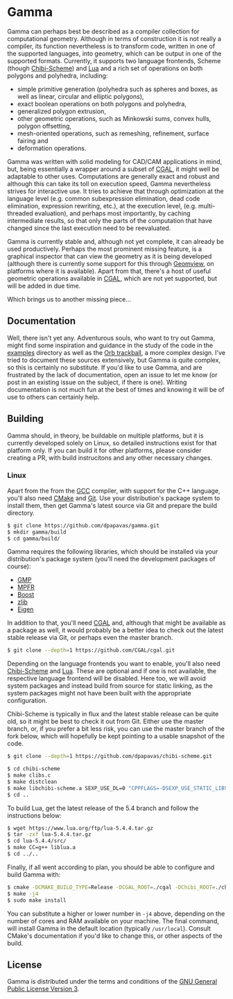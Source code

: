 # Gamma

Gamma can perhaps best be described as a compiler collection for computational
geometry.  Although in terms of construction it is not really a compiler, its
function nevertheless is to transform code, written in one of the supported
languages, into geometry, which can be output in one of the supported formats.
Currently, it supports two language frontends, Scheme (though
[Chibi-Scheme](https://github.com/ashinn/chibi-scheme)) and
[Lua](https://www.lua.org/) and a rich set of operations on both polygons and
polyhedra, including:

* simple primitive generation (polyhedra such as spheres and boxes, as well as
  linear, circular and elliptic polygons),
* exact boolean operations on both polygons and polyhedra,
* generalized polygon extrusion,
* other geometric operations, such as Minkowski sums, convex hulls, polygon
  offsetting,
* mesh-oriented operations, such as remeshing, refinement, surface fairing and
* deformation operations.

Gamma was written with solid modeling for CAD/CAM applications in mind, but,
being essentially a wrapper around a subset of [CGAL](https://www.cgal.org/), it
might well be adaptable to other uses.  Computations are generally exact and
robust and although this can take its toll on execution speed, Gamma
nevertheless strives for interactive use.  It tries to achieve that through
optimization at the language level (e.g. common subexpression elimination, dead
code elimination, expression rewriting, etc.), at the execution level,
(e.g. multi-threaded evaluation), and perhaps most importantly, by caching
intermediate results, so that only the parts of the computation that have
changed since the last execution need to be reevaluated.

Gamma is currently stable and, although not yet complete, it can already be used
productively.  Perhaps the most prominent missing feature, is a graphical
inspector that can view the geometry as it is being developed (although there is
currently some support for this through [Geomview](http://www.geomview.org/), on
platforms where it is available).  Apart from that, there's a host of useful
geometric operations available in [CGAL](https://www.cgal.org/), which are not
yet supported, but will be added in due time.

Which brings us to another missing piece...

## Documentation

Well, there isn't yet any.  Adventurous souls, who want to try out Gamma, might
find some inspiration and guidance in the study of the code in the
[examples](examples/) directory as well as the [Orb
trackball](https://github.com/dpapavas/orb-trackball), a more complex design.
I've tried to document these sources extensively, but Gamma is quite complex, so
this is certainly no substitute.  If you'd like to use Gamma, and are frustrated
by the lack of documentation, open an issue to let me know (or post in an
existing issue on the subject, if there is one).  Writing documentation is not
much fun at the best of times and knowing it will be of use to others can
certainly help.

## Building

Gamma should, in theory, be buildable on multiple platforms, but it is currently
developed solely on Linux, so detailed instructions exist for that platform
only.  If you can build it for other platforms, please consider creating a PR,
with build instrucitons and any other necessary changes.

### Linux

Apart from the from the [GCC](https://gcc.gnu.org/) compiler, with support for
the C++ language, you'll also need [CMake](https://cmake.org/) and
[Git](https://git-scm.com/). Use your distribution's package system to install
them, then get Gamma's latest source via Git and prepare the build directory.

```bash
$ git clone https://github.com/dpapavas/gamma.git
$ mkdir gamma/build
$ cd gamma/build/
```

Gamma requires the following libraries, which should be installed via your
distribution's package system (you'll need the development packages of course):

* [GMP](https://gmplib.org/)
* [MPFR](https://www.mpfr.org/)
* [Boost](https://www.boost.org/)
* [zlib](https://zlib.net/)
* [Eigen](https://eigen.tuxfamily.org/)

In addition to that, you'll need [CGAL](https://github.com/CGAL/cgal) and,
although that might be available as a package as well, it would probably be a
better idea to check out the latest stable release via Git, or perhaps even the
master branch.

```bash
$ git clone --depth=1 https://github.com/CGAL/cgal.git
```

Depending on the language frontends you want to enable, you'll also need
[Chibi-Scheme](https://github.com/ashinn/chibi-scheme) and
[Lua](https://www.lua.org/ftp/).  These are optional and if one is not
available, the respective language frontend will be disabled.  Here too, we will
avoid system packages and instead build from source for static linking, as the
system packages might not have been built with the appropriate configuration.

Chibi-Scheme is typically in flux and the latest stable release can be quite
old, so it might be best to check it out from Git.  Either use the master
branch, or, if you prefer a bit less risk, you can use the master branch of the
fork below, which will hopefully be kept pointing to a usable snapshot of the
code.

```bash
$ git clone --depth=1 https://github.com/dpapavas/chibi-scheme.git

$ cd chibi-scheme
$ make clibs.c
$ make distclean
$ make libchibi-scheme.a SEXP_USE_DL=0 "CPPFLAGS=-DSEXP_USE_STATIC_LIBS -DSEXP_USE_STATIC_LIBS_NO_INCLUDE=0"
$ cd ..
```

To build Lua, get the latest release of the 5.4 branch and follow the
instructions below:

```bash
$ wget https://www.lua.org/ftp/lua-5.4.4.tar.gz
$ tar -zxf lua-5.4.4.tar.gz
$ cd lua-5.4.4/src/
$ make CC=g++ liblua.a
$ cd ../..
```

Finally, if all went according to plan, you should be able to configure and
build Gamma with:

```bash
$ cmake -DCMAKE_BUILD_TYPE=Release -DCGAL_ROOT=./cgal -DChibi_ROOT=./chibi-scheme -DLua_ROOT=./lua-5.4.4/src ..
$ make -j4
$ sudo make install
```

You can substitute a higher or lower number in `-j4` above, depending on the
number of cores and RAM available on your machine.  The final command, will
install Gamma in the default location (typically `/usr/local`).  Consult CMake's
documentation if you'd like to change this, or other aspects of the build.

## License

Gamma is distributed under the terms and conditions of the [GNU General Public
License Version 3](./LICENSE.GPL).
